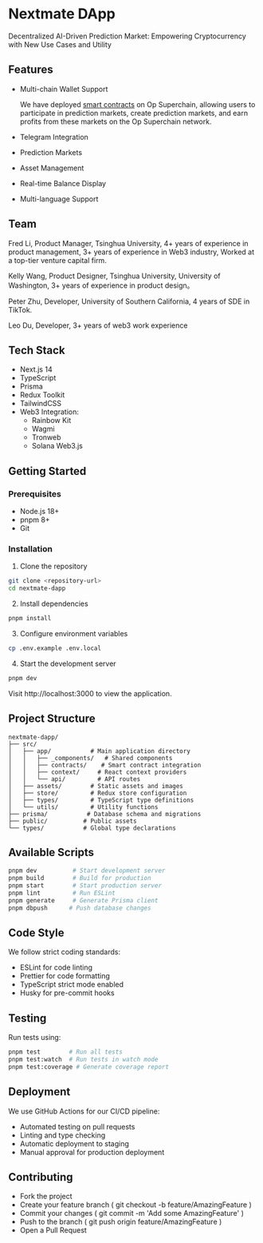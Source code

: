 # Nextmate DApp

Decentralized AI-Driven Prediction Market:
Empowering Cryptocurrency with New Use Cases and Utility

## Features

- Multi-chain Wallet Support

    We have deployed [smart contracts](https://optimism-interop-alpha-0.blockscout.com/address/0x1199f19965ac5c32A390Fd7DECb5cc1D5e9461ca) on Op Superchain, allowing users to participate in prediction markets, create prediction markets, and earn profits from these markets on the Op Superchain network.


- Telegram Integration
- Prediction Markets
- Asset Management
- Real-time Balance Display
- Multi-language Support

## Team

Fred Li, Product Manager, Tsinghua University, 4+ years of experience in product management, 3+ years of experience in Web3 industry, Worked at a top-tier venture capital firm.

Kelly Wang, Product Designer, Tsinghua University, University of Washington, 3+ years of experience in product design。

Peter Zhu, Developer, University of Southern California, 4 years of SDE in TikTok.

Leo Du, Developer, 3+ years of web3 work experience

## Tech Stack

- Next.js 14
- TypeScript
- Prisma
- Redux Toolkit
- TailwindCSS
- Web3 Integration:
  - Rainbow Kit
  - Wagmi
  - Tronweb
  - Solana Web3.js

## Getting Started

### Prerequisites

- Node.js 18+
- pnpm 8+
- Git

### Installation

1. Clone the repository
```bash
git clone <repository-url>
cd nextmate-dapp
```

2. Install dependencies
```bash
pnpm install
```

3. Configure environment variables
```bash
cp .env.example .env.local
```

4. Start the development server
```bash
pnpm dev
```

Visit http://localhost:3000 to view the application.

## Project Structure
```
nextmate-dapp/
├── src/
│   ├── app/           # Main application directory
│   │   ├── _components/   # Shared components
│   │   ├── contracts/    # Smart contract integration
│   │   ├── context/     # React context providers
│   │   └── api/         # API routes
│   ├── assets/        # Static assets and images
│   ├── store/         # Redux store configuration
│   ├── types/         # TypeScript type definitions
│   └── utils/         # Utility functions
├── prisma/           # Database schema and migrations
├── public/          # Public assets
└── types/           # Global type declarations
```

## Available Scripts
```bash
pnpm dev          # Start development server
pnpm build        # Build for production
pnpm start        # Start production server
pnpm lint         # Run ESLint
pnpm generate     # Generate Prisma client
pnpm dbpush      # Push database changes
```

## Code Style
We follow strict coding standards:
- ESLint for code linting
- Prettier for code formatting
- TypeScript strict mode enabled
- Husky for pre-commit hooks

## Testing
Run tests using:
```bash
pnpm test        # Run all tests
pnpm test:watch  # Run tests in watch mode
pnpm test:coverage # Generate coverage report
```

## Deployment
We use GitHub Actions for our CI/CD pipeline:
- Automated testing on pull requests
- Linting and type checking
- Automatic deployment to staging
- Manual approval for production deployment

## Contributing
- Fork the project
- Create your feature branch ( git checkout -b feature/AmazingFeature )
- Commit your changes ( git commit -m 'Add some AmazingFeature' )
- Push to the branch ( git push origin feature/AmazingFeature )
- Open a Pull Request
